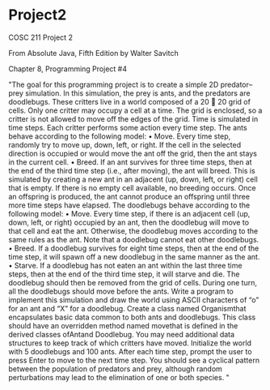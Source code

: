 Project2
========

COSC 211 Project 2

From Absolute Java, Fifth Edition by Walter Savitch

Chapter 8, Programming Project #4


"The goal for this programming project is to create a simple 2D predator–prey 
simulation. In this simulation, the prey is ants, and the predators are doodlebugs. 
These critters live in a world composed of a 20  20 grid of cells. Only one critter 
may occupy a cell at a time. The grid is enclosed, so a critter is not allowed to move 
off the edges of the grid. Time is simulated in time steps. Each critter performs 
some action every time step. 
  The ants behave according to the following model: 
• Move. Every time step, randomly try to move up, down, left, or right. If the 
cell in the selected direction is occupied or would move the ant off the grid, 
then the ant stays in the current cell. 
• Breed. If an ant survives for three time steps, then at the end of the third time 
step (i.e., after moving), the ant will breed. This is simulated by creating a new 
ant in an adjacent (up, down, left, or right) cell that is empty. If there is no 
empty cell available, no breeding occurs. Once an offspring is produced, the 
ant cannot produce an offspring until three more time steps have elapsed. 
  The doodlebugs behave according to the following model: 
• Move. Every time step, if there is an adjacent cell (up, down, left, or right) 
occupied by an ant, then the doodlebug will move to that cell and eat the ant. 
Otherwise, the doodlebug moves according to the same rules as the ant. Note 
that a doodlebug cannot eat other doodlebugs. 
• Breed. If a doodlebug survives for eight time steps, then at the end of the time 
step, it will spawn off a new doodlebug in the same manner as the ant. 
• Starve. If a doodlebug has not eaten an ant within the last three time steps, 
then at the end of the third time step, it will starve and die. The doodlebug 
should then be removed from the grid of cells. 
  During one turn, all the doodlebugs should move before the ants. 
  Write a program to implement this simulation and draw the world using ASCII 
characters of “o” for an ant and “X” for a doodlebug. Create a class named 
Organismthat encapsulates basic data common to both ants and doodlebugs. 
  This class should have an overridden method named movethat is defined in the 
derived classes ofAntand Doodlebug. You may need additional data structures to 
keep track of which critters have moved. 
  Initialize the world with 5 doodlebugs and 100 ants. After each time step, prompt 
the user to press Enter to move to the next time step. You should see a cyclical pattern 
between the population of predators and prey, although random perturbations 
may lead to the elimination of one or both species. "
